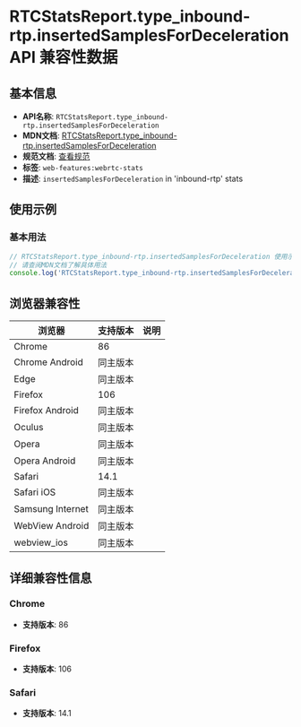 # RTCStatsReport.type_inbound-rtp.insertedSamplesForDeceleration API 兼容性数据

## 基本信息

- **API名称**: `RTCStatsReport.type_inbound-rtp.insertedSamplesForDeceleration`
- **MDN文档**: [RTCStatsReport.type_inbound-rtp.insertedSamplesForDeceleration](https://developer.mozilla.org/docs/Web/API/RTCInboundRtpStreamStats/insertedSamplesForDeceleration)
- **规范文档**: [查看规范](https://w3c.github.io/webrtc-stats/#dom-rtcinboundrtpstreamstats-insertedsamplesfordeceleration)
- **标签**: `web-features:webrtc-stats`
- **描述**: `insertedSamplesForDeceleration` in 'inbound-rtp' stats

## 使用示例

### 基本用法

```javascript
// RTCStatsReport.type_inbound-rtp.insertedSamplesForDeceleration 使用示例
// 请查阅MDN文档了解具体用法
console.log('RTCStatsReport.type_inbound-rtp.insertedSamplesForDeceleration API');
```

## 浏览器兼容性

| 浏览器 | 支持版本 | 说明 |
|--------|----------|------|
| Chrome | 86 |  |
| Chrome Android | 同主版本 |  |
| Edge | 同主版本 |  |
| Firefox | 106 |  |
| Firefox Android | 同主版本 |  |
| Oculus | 同主版本 |  |
| Opera | 同主版本 |  |
| Opera Android | 同主版本 |  |
| Safari | 14.1 |  |
| Safari iOS | 同主版本 |  |
| Samsung Internet | 同主版本 |  |
| WebView Android | 同主版本 |  |
| webview_ios | 同主版本 |  |

## 详细兼容性信息

### Chrome

- **支持版本**: 86

### Firefox

- **支持版本**: 106

### Safari

- **支持版本**: 14.1

